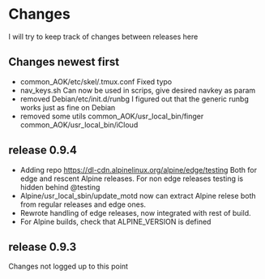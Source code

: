 # Changes

I will try to keep track of changes between releases here

## Changes newest first

- common_AOK/etc/skel/.tmux.conf
Fixed typo
- nav_keys.sh
Can now be used in scrips, give desired navkey as param
- removed Debian/etc/init.d/runbg
I figured out that the generic runbg works just as fine on Debian
- removed some utils
common_AOK/usr_local_bin/finger
common_AOK/usr_local_bin/iCloud


## release 0.9.4

- Adding repo https://dl-cdn.alpinelinux.org/alpine/edge/testing Both for edge and rescent Alpine releases. For non edge releases testing is hidden behind @testing
- Alpine/usr_local_sbin/update_motd now can extract Alpine relese both from regular releases and edge ones.
- Rewrote handling of edge releases, now integrated with rest of build.
- For Alpine builds, check that ALPINE_VERSION is defined

## release 0.9.3

Changes not logged up to this point
